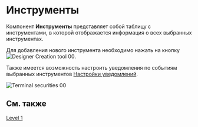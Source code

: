 # Инструменты

Компонент **Инструменты** представляет собой таблицу с инструментами, в которой отображается информация о всех выбранных инструментах.

Для добавления нового инструмента необходимо нажать на кнопку ![Designer Creation tool 00](~/images/Designer_Creation_tool_00.png). 

Также имеется возможность настроить уведомления по событиям выбранных инструментов [Настройки уведомлений](Designer_notification_Setting.md).

![Terminal securities 00](~/images/Terminal_securities_00.png)

## См. также

[Level 1](Terminal_level1.md)
